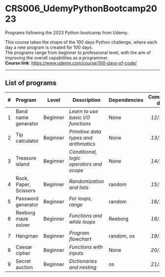 # CRS006_UdemyPythonBootcamp2023
Programs following the 2023 Python bootcamp from Udemy.

This course takes the shape of the 100 days Python challenge, where each day a new program is created for 100 days.<br>
The programs range from beginner to professional level, with the aim of improving the overall capabilities as a programmer.<br>
<b>Course link</b>: https://www.udemy.com/course/100-days-of-code/

---
## List of programs
| # | Program | Level | Description | Dependencies | Completion date |
|:-:|:--------|:-----:|-------------|--------------|:---------------:|
| 1 | Band name generator | Beginner | <i>Learn to use basic I/O functions</i> | None | *12/10/23* |
| 2 | Tip calculator |  Beginner | <i>Primitive data types and arithmatics</i> | None | *13/10/23* |
| 3 | Treasure island | Beginner | <i>Conditional, logic operators and scope</i> | None | *14/10/23* |
| 4 | Rock, Paper, Scissors | Beginner | <i>Randomization and lists</i> | random | *15/10/23* |
| 5 | Password generator | Beginner | <i>For loops, range</i> | random | *16/10/23* |
| 6 | Reeborg maze solver | Beginner | <i>Functions and while loops</i> | Reeborg | *18/10/23* |
| 7 | Hangman | Beginner | <i>Program flowchart</i> | random, os | *19/10/23* |
| 8 | Caesar cipher | Beginner | <i>Functions with inputs</i> | None | *20/10/23* |
| 9 | Secret auction | Beginner | <i>Dictionaries and nesting</i> | os | *21/10/23* |
